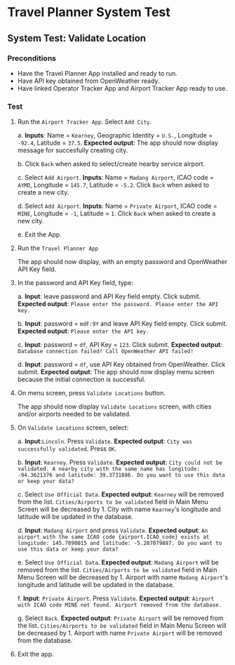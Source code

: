 ﻿# Travel Planner System Test

## System Test: Validate Location

### Preconditions

- Have the Travel Planner App installed and ready to run.
- Have API key obtained from OpenWeather ready.
- Have linked Operator Tracker App and Airport Tracker App ready to use.

### Test

1. Run the `Airport Tracker App`. Select `Add City`.

    a. **Inputs**: Name = `Kearney`, Geographic Identity = `U.S.`, Longitude = `-92.4`, Latitude = `37.5`. **Expected
   output**: The app should now display message for succesfully creating city.

    b. Click `Back` when asked to select/create nearby service airport. 

    c. Select `Add Airport`. **Inputs**: Name = `Madang Airport`, ICAO code = `AYMD`, Longitude = `145.7`, Latitude = `-5.2`. Click `Back` when asked to create a new city.

    d.  Select `Add Airport`.  **Inputs**: Name = `Private Airport`, ICAO code = `MINE`, Longitude = `-1`, Latitude = `1`. Click `Back` when asked to create a new city. 

    e. Exit the App.

2. Run the `Travel Planner App`

   The app should now display, with an empty password and OpenWeather API Key field.

3. In the password and API Key field, type:

   a. **Input**: leave password and API Key field empty. Click submit. **Expected
   output**: `Please enter the password. Please enter the API key.`

   b. **Input**: password = `mdF:9Y` and leave API Key field empty. Click submit. **Expected
   output**: `Please enter the API key.`

   c. **Input**: password = `df`, API Key = `123`. Click submit. **Expected
   output**: `Database connection failed! Call OpenWeather API failed!`

   d. **Input**: password = `df`, use API Key obtained from OpenWeather. Click submit. **Expected output**: The app
   should now display menu screen because the initial connection is successful.

4. On menu screen, press `Validate Locations` button.

   The app should now display `Validate Locations` screen, with cities and/or airports needed to be validated.

5. On `Validate Locations` screen, select: 

    a. **Input**:`Lincoln`. Press `Validate`. **Expected output**: `City was successfully validated`.  Press `OK`.

    b. **Input**: `Kearney`. Press `Validate`. **Expected output**: `City could not be validated. A nearby city with the same name has longitude: -94.3621376 and latitude: 39.3731886. Do you want to use this data or keep your data?`

    c. Select `Use Official Data`. **Expected output**: `Kearney` will be removed from the list. `Cities/Airports to be validated` field in Main Menu Screen will be decreased by 1. City with name `Kearney`'s longitude and latitude will be updated in the database.

    d. **Input**: `Madang Airport` and press `Validate`. **Expected output**: `An airport with the same ICAO code {airport.ICAO_code} exists at longitude: 145.7890015 and latitude: -5.207079887. Do you want to use this data or keep your data?`

    e. Select `Use Official Data`. **Expected output**: `Madang Airport` will be removed from the list. `Cities/Airports to be validated` field in Main Menu Screen will be decreased by 1. Airport with name `Madang Airport`'s longitude and latitude will be updated in the database.

    f. **Input**: `Private Airport`. Press `Validate`. **Expected output**: `Airport with ICAO code MINE not found. Airport removed from the database.`

    g. Select `Back`. **Expected output**: `Private Airport` will be removed from the
   list. `Cities/Airports to be validated` field in Main Menu Screen will be decreased by 1. Airport with name `Private Airport`
   will be removed from the database.

6. Exit the app.

